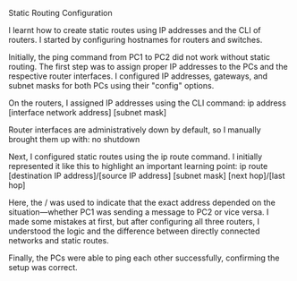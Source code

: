 Static Routing Configuration

I learnt how to create static routes using IP addresses and the CLI of routers. I started by configuring hostnames for routers and switches.

Initially, the ping command from PC1 to PC2 did not work without static routing. The first step was to assign proper IP addresses to the PCs and the respective router interfaces. I configured IP addresses, gateways, and subnet masks for both PCs using their "config" options.

On the routers, I assigned IP addresses using the CLI command:
ip address [interface network address] [subnet mask]

Router interfaces are administratively down by default, so I manually brought them up with:
no shutdown

Next, I configured static routes using the ip route command. I initially represented it like this to highlight an important learning point:
ip route [destination IP address]/[source IP address] [subnet mask] [next hop]/[last hop]

Here, the / was used to indicate that the exact address depended on the situation—whether PC1 was sending a message to PC2 or vice versa. I made some mistakes at first, but after configuring all three routers, I understood the logic and the difference between directly connected networks and static routes.

Finally, the PCs were able to ping each other successfully, confirming the setup was correct.

